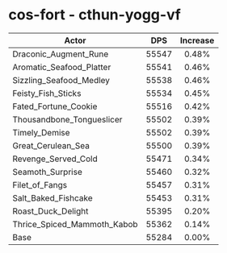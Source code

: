 # cos-fort - cthun-yogg-vf
| Actor | DPS | Increase |
|---|:---:|:---:|
|Draconic_Augment_Rune|55547|0.48%|
|Aromatic_Seafood_Platter|55541|0.46%|
|Sizzling_Seafood_Medley|55538|0.46%|
|Feisty_Fish_Sticks|55534|0.45%|
|Fated_Fortune_Cookie|55516|0.42%|
|Thousandbone_Tongueslicer|55502|0.39%|
|Timely_Demise|55502|0.39%|
|Great_Cerulean_Sea|55500|0.39%|
|Revenge_Served_Cold|55471|0.34%|
|Seamoth_Surprise|55460|0.32%|
|Filet_of_Fangs|55457|0.31%|
|Salt_Baked_Fishcake|55453|0.31%|
|Roast_Duck_Delight|55395|0.20%|
|Thrice_Spiced_Mammoth_Kabob|55362|0.14%|
|Base|55284|0.00%|
